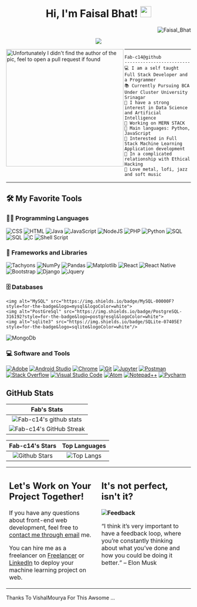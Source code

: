 <h1 align="center">
Hi, I'm Faisal Bhat!
  <img src="https://media.giphy.com/media/hvRJCLFzcasrR4ia7z/giphy.gif" width="30"></h1>
  <img src="https://komarev.com/ghpvc/?username=fab-c14&label=Profile%20Views&color=0e75b6&style=flat" align='right' alt="Faisal_Bhat" />
<!--   <img src="https://gpvc.arturio.dev/fab-c14" alt="Profile views" align='right'/> <a href="https://github.com/fab-c14/fab-c14/"> </a>  -->
 
<br/>

<!-- Typing SVG by DenverCoder1 - https://github.com/DenverCoder1/readme-typing-svg -->
<p align="center">
   <a href="https://github.com/DenverCoder1/readme-typing-svg"><img src="https://readme-typing-svg.herokuapp.com?lines=Computer+Science+Student;Full+Stack+Web+Developer;Student+At+Cluster+University+Srinagar;DS%20|%20AI%20|%20ML%20Enthusiastic;Always%20learning%20new%20things&center=true&width=380&height=45"></a>
</p>

<img align="left" src="https://picsum.photos/seed/picsum/200/300" alt="Unfortunately I didn't find the author of the pic, feel to open a pull request if found" width="320" />
<hr />

```
Fab-c14@github
-------------------------
💻 I am a self taught Full Stack Developer and a Programmer
📚 Currently Pursuing BCA Under Cluster University Srinagar
📝 I have a strong interest in Data Science and Artificial Intelligence
🔭 Working on MERN STACK
🌟 Main languages: Python, JavaScript
🚩 Interested in Full Stack Machine Learning Application development
💖 In a complicated relationship with Ethical Hacking
🎵 Love metal, lofi, jazz and soft music
```
<hr>


## 🛠️ My Favorite Tools

### 👨‍💻 Programming Languages

<p>
   <img alt="CSS" src="https://img.shields.io/badge/CSS%20-%231572B6.svg?logo=css3&logoColor=white">
    <img alt="HTML" src="https://img.shields.io/badge/HTML%20-%23E34F26.svg?logo=html5&logoColor=white">
   <img alt="Java" src="https://img.shields.io/badge/Java-%23007396.svg?logo=java&logoColor=white">
    <img alt="JavaScript" src="https://img.shields.io/badge/JavaScript%20-%23F7DF1E.svg?logo=javascript&logoColor=black">
    <img alt="NodeJS" src="https://img.shields.io/badge/Node.js%20-%2343853D.svg?logo=node.js&logoColor=white">
   <img alt="PHP" src="https://img.shields.io/badge/PHP-%23777BB4.svg?logo=php&logoColor=white">
   <img alt="Python" src="https://img.shields.io/badge/Python%20-%2314354C.svg?logo=python&logoColor=white">
   <img alt="SQL" src="https://img.shields.io/badge/SQL%20-%23025E8C.svg?logo=amazon-dynamodb&logoColor=white">
   <img alt="SQL" src="https://img.shields.io/badge/C++-C_PLUS_PLUS-blue.svg?style=flat&logo=c++">
   <img alt="C" src="https://img.shields.io/badge/C_Programming-00599C.svg?style=for-the-badge&logo=c&logoColor=white" />
   <img alt="Shell Script" src="https://img.shields.io/badge/Shell_Script-121011.svg?style=for-the-badge&logo=gnu-bash&logoColor=white" />
   

### 🧰 Frameworks and Libraries

<p>
    <img alt="Tachyons" src="https://img.shields.io/badge/Tachyons-Tachyons_Bootstrap-%23D00000.svg?logo=tachyons&logoColor=white">
    <img alt="NumPy" src="https://img.shields.io/badge/Numpy%20-%23013243.svg?logo=numpy&logoColor=white">
    <img alt="Pandas" src="https://img.shields.io/badge/Pandas%20-%23150458.svg?logo=pandas&logoColor=white">
    <img alt="Matplotlib" src="https://img.shields.io/badge/Matplotlib%20-%23FF6F00.svg?logo=Matplotlib&logoColor=white">
    <img alt="React" src="https://img.shields.io/badge/React-20232A.svg?style=for-the-badge&logo=react&logoColor=61DAFB">
    <img alt="React Native" src="https://img.shields.io/badge/React_Native-20232A.svg?style=for-the-badge&logo=react&logoColor=61DAFB">
    <img alt="Bootstrap" src="https://img.shields.io/badge/Bootstrap-563D7C.svg?style=for-the-badge&logo=bootstrap&logoColor=white">
    <img alt="Django" src="https://img.shields.io/badge/Django-092E20.svg?style=for-the-badge&logo=django&logoColor=white">
    <img alt="Jquery" src="https://img.shields.io/badge/jQuery-0769AD.svg?style=for-the-badge&logo=jquery&logoColor=white" />
    
</p>

### 🗄️ Databases 

<p>
   
<!--     <a href="#"><img alt="Heroku" src="https://img.shields.io/badge/Heroku%20-%23430098.svg?logo=heroku&logoColor=white"></a> -->
    <img alt="MySQL" src="https://img.shields.io/badge/MySQL-00000F?style=for-the-badge&logo=mysql&logoColor=white">
    <img alt="PostGreSql" src="https://img.shields.io/badge/PostgreSQL-316192?style=for-the-badge&logo=postgresql&logoColor=white">
    <img alt="sqlite3" src="https://img.shields.io/badge/SQLite-07405E?style=for-the-badge&logo=sqlite&logoColor=white"/>
  <img alt="MongoDb" src="https://img.shields.io/badge/MongoDB-4EA94B?style=for-the-badge&logo=mongodb&logoColor=white" />
<!--     <a href="#"><img alt="Microsoft Azure" src ="https://img.shields.io/badge/Microsoft_Azure-0089D6?style=for-the-badge&logo=microsoft-azure&logoColor=white"></a> -->
</p> 

### 💻 Software and Tools

<p>
    <a href="#"><img alt="Adobe" src="https://img.shields.io/badge/Adobe%20-%23FF0000.svg?logo=adobe&logoColor=white"></a>
    <a href="#"><img alt="Android Studio" src="https://img.shields.io/badge/Android%20Studio-008678.svg?logo=android-studio&logoColor=white"></a>
    <a href="#"><img alt="Chrome" src="https://img.shields.io/badge/Chrome-3DDC84?logo=google-chrome&logoColor=white"></a>
<!--     <a href="#"><img alt="Colab" src="https://img.shields.io/badge/Colab-00b56a.svg?logo=google-colab&logoColor=white"></a>
    <a href="#"><img alt="Codepen" src="https://img.shields.io/badge/Codepen-000000.svg?logo=codepen&logoColor=white"></a> -->
    <a href="#"><img alt="Git" src="https://img.shields.io/badge/Git%20-%23F05033.svg?logo=git&logoColor=white"></a>
<!--     <a href="#"><img alt="Google Sheets" src="https://img.shields.io/badge/Google%20Sheets%20-%2334A853.svg?logo=google%20sheets&logoColor=white"></a> -->
    <a href="#"><img alt="Jupyter" src="https://img.shields.io/badge/Jupyter%20-%23F37626.svg?logo=Jupyter&logoColor=white"></a>
    <a href="#"><img alt="Postman" src="https://img.shields.io/badge/Postman-FF6C37?logo=postman&logoColor=white"></a>
    <a href="#"><img alt="Stack Overflow" src="https://img.shields.io/badge/-Stack%20Overflow-FE7A16?logo=stack-overflow&logoColor=white"></a>
    <a href="#"><img alt="Visual Studio Code" src="https://img.shields.io/badge/Visual%20Studio%20Code-0078d7.svg?logo=visual-studio-code&logoColor=white"></a>
    <a href="#"><img alt="Atom" src="https://img.shields.io/badge/Atom-66595C?style=for-the-badge&logo=Atom&logoColor=white"></a>
    <a href="#"><img alt="Notepad++" src="https://img.shields.io/badge/Notepad++-90E59A.svg?style=for-the-badge&logo=notepad%2B%2B&logoColor=black"></a>
    <a href="#"><img alt="Pycharm" src="https://img.shields.io/badge/PyCharm-000000.svg?&style=for-the-badge&logo=PyCharm&logoColor=white"></a>
 
</p>

<p>
<!--     <a href="#"><img alt="A Laptop" src="https://img.shields.io/badge/Apple-MacBook_Air_2020-999999?style=for-the-badge&logo=apple&logoColor=white"></a>
### 👨🏽‍💻 Workspace
    <a href="#"><img alt="Spotify" src="https://img.shields.io/badge/Spotify-1ED760?&style=for-the-badge&logo=spotify&logoColor=white"></a> -->
</p>


## GitHub Stats


|                                                                     Fab's Stats                                                                     |
|:------------------------------------------------------------------------------------------------------------------------------------------------------:|
| ![Fab-c14's github stats](https://github-readme-stats.vercel.app/api?username=fab-c14&show_icons=true&theme=algolia)              | 
| ![Fab-c14's GitHub Streak](https://github-readme-streak-stats.herokuapp.com/?user=fab-c14&theme=algolia)                    | 
    

|                                                                                                      Fab-c14's Stars                                                                                                       |                                                           Top Languages                                                           |      
|:-------------------------------------------------------------------------------------------------------------------------------------------------------------------------------------------------------------------------:|:---------------------------------------------------------------------------------------------------------------------------------:|
| ![Github Stars](https://github-readme-stats.vercel.app/api?username=fab-c14&show_icons=true&locale=en&count_private=true&hide_rank=true&custom_title=My%20GitHub%20Stats&disable_animations=true&theme=algolia) | ![Top Langs](https://github-readme-stats.vercel.app/api/top-langs/?username=fab-c14&langs_count=8&theme=algolia&layout=compact) |




<table style="border: none">
  <tr>
  <td width="50%" valign="top">

## Let's Work on Your Project Together!

If you have any questions about front-end web development, feel free to <a href="mailto:plesim18@gmail.com">contact me through email</a> me.

You can hire me as a freelancer on <a href="https://www.freelancer.com/u/Faisal0093">Freelancer</a> or <a href="https://linkedin.com/in/faisal-ahmad-bhat-abba29229">LinkedIn</a> to deploy your machine learning project on web.

  </td>
  <td width="50%" valign="top">

## It's not perfect, isn't it?

**<img alt="Feedback" src="https://img.shields.io/badge/Ask%20me-anything-1abc9c.svg">**

“I think it’s very important to have a feedback loop, where you’re constantly thinking about what you’ve done and how you could be doing it better.”
– Elon Musk

  </td>
  </tr>
</table>

Thanks To VishalMourya For This Awsome ...
